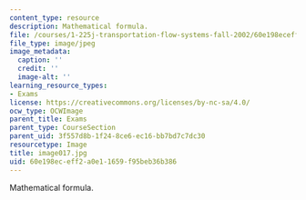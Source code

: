 ```yaml
---
content_type: resource
description: Mathematical formula.
file: /courses/1-225j-transportation-flow-systems-fall-2002/60e198eceff2a0e11659f95beb36b386_image017.jpg
file_type: image/jpeg
image_metadata:
  caption: ''
  credit: ''
  image-alt: ''
learning_resource_types:
- Exams
license: https://creativecommons.org/licenses/by-nc-sa/4.0/
ocw_type: OCWImage
parent_title: Exams
parent_type: CourseSection
parent_uid: 3f557d8b-1f24-8ce6-ec16-bb7bd7c7dc30
resourcetype: Image
title: image017.jpg
uid: 60e198ec-eff2-a0e1-1659-f95beb36b386
---
```

Mathematical formula.
